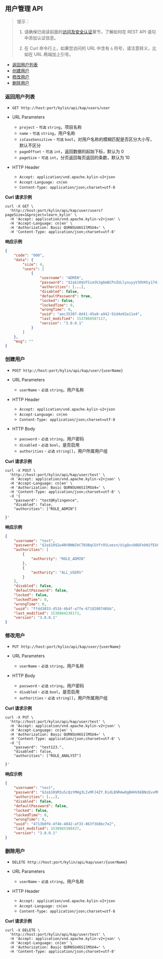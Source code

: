 ## 用户管理 API

> 提示：
>
> 1. 请确保已阅读前面的[访问及安全认证](authentication.cn.md)章节，了解如何在 REST API 语句中添加认证信息。
>
> 2. 在 Curl 命令行上，如果您访问的 URL 中含有 `&` 符号，请注意转义，比如在 URL 两端加上引号。



* [返回用户列表](#返回用户列表)
* [创建用户](#创建用户)
* [修改用户](#修改用户)
* [删除用户](#删除用户)



### 返回用户列表

- `GET http://host:port/kylin/api/kap/users/user`


- URL Parameters
    * `project` - `可选` `string`，项目名称
    * `name` - `可选` `string`，用户名称
    * `isCaseSensitive` - `可选` `bool`，对用户名称的模糊匹配是否区分大小写，默认不区分
    * `pageOffset` - `可选` `int`，返回数据的起始下标，默认为 0 
    * `pageSize` - `可选` `int`，分页返回每页返回的条数，默认为 10


- HTTP Header
    - `Accept: application/vnd.apache.kylin-v2+json`
    - `Accept-Language: cn|en`
    - `Content-Type: application/json;charset=utf-8`


**Curl 请求示例**

```shell
curl -X GET \
  'http://host:port/kylin/api/kap/user/users?pageSize=1&project=learn_kylin' \
  -H 'Accept: application/vnd.apache.kylin-v2+json' \
  -H 'Accept-Language: cn|en' \
  -H 'Authorization: Basic QURNSU46S1lMSU4=' \
  -H 'Content-Type: application/json;charset=utf-8'
```


**响应示例**

```JSON
{
    "code": "000",
    "data": {
        "size": 4,
        "users": [
            {
                "username": "ADMIN",
                "password": "$2a$10$UfSim3k3g6mBCPnZULlynuyyV3OVKhy174iOBoNVplZXZJlb2TPRu",
                "authorities": [...],
                "disabled": false,
                "defaultPassword": true,
                "locked": false,
                "lockedTime": 0,
                "wrongTime": 0,
                "uuid": "aec35307-8d41-45a0-a942-91d4e92e11e4",
                "last_modified": 1537860587117,
                "version": "3.0.0.1"
            }
        ]
    },
    "msg": ""
}
```



### 创建用户

- `POST http://host:port/kylin/api/kap/user/{userName}`


- URL Parameters
	* `userName` - `必选` `string`，用户名称


- HTTP Header
    - `Accept: application/vnd.apache.kylin-v2+json`
    - `Accept-Language: cn|en`
    - `Content-Type: application/json;charset=utf-8`


- HTTP Body
    * `password` - `必选` `string`，用户密码
    * `disabled` - `必选` `bool`，是否启用
    * `authorities` - `必选` `string[]`，用户所属用户组


**Curl 请求示例**

```shell
curl -X POST \
  'http://host:port/kylin/api/kap/user/test' \
  -H 'Accept: application/vnd.apache.kylin-v2+json' \
  -H 'Accept-Language: cn|en' \
  -H 'Authorization: Basic QURNSU46S1lMSU4=' \
  -H 'Content-Type: application/json;charset=utf-8' \
  -d '{
	"password": "test@Kylingence",
	"disabled": false, 
	"authorities": ["ROLE_ADMIN"]
	
}'
```


**响应示例**

```JSON
{
    "username": "test",
    "password": "$2a$10$Iw4NYBNW2bCTN3BqCGVfrO5Loesn/UigQxvbBQFebH2fEkFE2gcHy",
    "authorities": [
        {
            "authority": "ROLE_ADMIN"
        },
        {
            "authority": "ALL_USERS"
        }
    ],
    "disabled": false,
    "defaultPassword": false,
    "locked": false,
    "lockedTime": 0,
    "wrongTime": 0,
    "uuid": "ffdd3033-d516-4b4f-a7fe-6718280746bb",
    "last_modified": 1538964238173,
    "version": "3.0.0.1"
}
```



### 修改用户

- `PUT http://host:port/kylin/api/kap/user/{userName}`


- URL Parameters
	* `userName` - `必选` `string`，用户名称


- HTTP Body
    * `password` - `必选` `string`，用户密码
    * `disabled` - `必选` `bool`，是否启用
    * `authorities` - `必选` `string[]`，用户所属用户组


**Curl 请求示例**

```shell
curl -X PUT \
  'http://host:port/kylin/api/kap/user/test' \
  -H 'Accept: application/vnd.apache.kylin-v2+json' \
  -H 'Accept-Language: cn|en' \
  -H 'Authorization: Basic QURNSU46S1lMSU4=' \
  -H 'Content-Type: application/json;charset=utf-8' \
  -d '{
	"password": "test123.",
	"disabled": false, 
	"authorities": ["ROLE_ANALYST"]
	
}'
```


**响应示例**

```JSON
{
    "username": "test",
    "password": "$2a$10$M3u5cQztMHg3LIvMFJ4ZY.RidLB9RAw0gBHHV6EBNzEvxMk6Pf69u",
    "authorities": [...],
    "disabled": false,
    "defaultPassword": false,
    "locked": false,
    "lockedTime": 0,
    "wrongTime": 0,
    "uuid": "4713b0fb-4f4b-4842-af33-863f3b8bc7e2",
    "last_modified": 1538965388437,
    "version": "3.0.0.1"
}
```



### 删除用户

- `DELETE http://host:port/kylin/api/kap/user/{userName}`


- URL Parameters
	* `userName` - `必选` `string`，用户名称


- HTTP Header
    - `Accept: application/vnd.apache.kylin-v2+json`
    - `Accept-Language: cn|en`
    - `Content-Type: application/json;charset=utf-8`


**Curl 请求示例**

```shell
curl -X DELETE \
  'http://host:port/kylin/api/kap/user/test' \
  -H 'Accept: application/vnd.apache.kylin-v2+json' \
  -H 'Accept-Language: cn|en' \
  -H 'Authorization: Basic QURNSU46S1lMSU4=' \
  -H 'Content-Type: application/json;charset=utf-8'
```